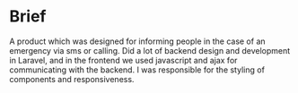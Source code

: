 # Brief

A product which was designed for informing people  in the case of an emergency via sms or calling. Did a lot of backend design and development in Laravel, and in the frontend we used javascript and ajax for communicating with the backend. I was responsible for the styling of components and responsiveness.  
